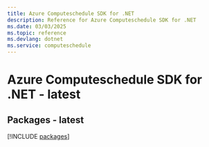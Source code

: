 ```yaml
---
title: Azure Computeschedule SDK for .NET
description: Reference for Azure Computeschedule SDK for .NET
ms.date: 03/03/2025
ms.topic: reference
ms.devlang: dotnet
ms.service: computeschedule
---
```

# Azure Computeschedule SDK for .NET - latest
## Packages - latest
[!INCLUDE [packages](computeschedule-index.md)]